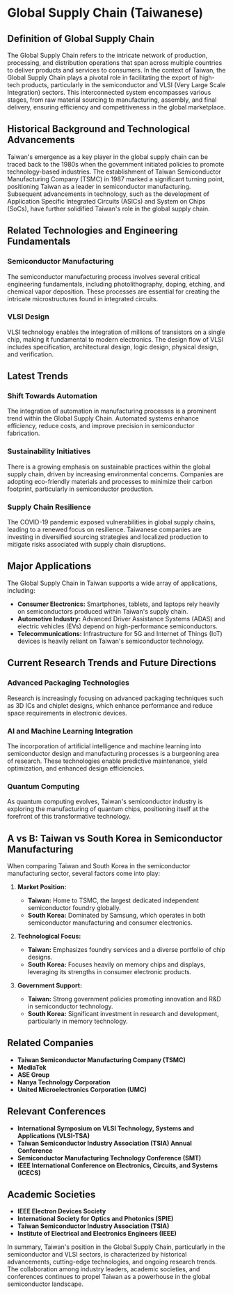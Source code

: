 # Global Supply Chain (Taiwanese)

## Definition of Global Supply Chain

The Global Supply Chain refers to the intricate network of production, processing, and distribution operations that span across multiple countries to deliver products and services to consumers. In the context of Taiwan, the Global Supply Chain plays a pivotal role in facilitating the export of high-tech products, particularly in the semiconductor and VLSI (Very Large Scale Integration) sectors. This interconnected system encompasses various stages, from raw material sourcing to manufacturing, assembly, and final delivery, ensuring efficiency and competitiveness in the global marketplace.

## Historical Background and Technological Advancements

Taiwan's emergence as a key player in the global supply chain can be traced back to the 1980s when the government initiated policies to promote technology-based industries. The establishment of Taiwan Semiconductor Manufacturing Company (TSMC) in 1987 marked a significant turning point, positioning Taiwan as a leader in semiconductor manufacturing. Subsequent advancements in technology, such as the development of Application Specific Integrated Circuits (ASICs) and System on Chips (SoCs), have further solidified Taiwan's role in the global supply chain.

## Related Technologies and Engineering Fundamentals

### Semiconductor Manufacturing

The semiconductor manufacturing process involves several critical engineering fundamentals, including photolithography, doping, etching, and chemical vapor deposition. These processes are essential for creating the intricate microstructures found in integrated circuits.

### VLSI Design

VLSI technology enables the integration of millions of transistors on a single chip, making it fundamental to modern electronics. The design flow of VLSI includes specification, architectural design, logic design, physical design, and verification. 

## Latest Trends

### Shift Towards Automation

The integration of automation in manufacturing processes is a prominent trend within the Global Supply Chain. Automated systems enhance efficiency, reduce costs, and improve precision in semiconductor fabrication.

### Sustainability Initiatives

There is a growing emphasis on sustainable practices within the global supply chain, driven by increasing environmental concerns. Companies are adopting eco-friendly materials and processes to minimize their carbon footprint, particularly in semiconductor production.

### Supply Chain Resilience

The COVID-19 pandemic exposed vulnerabilities in global supply chains, leading to a renewed focus on resilience. Taiwanese companies are investing in diversified sourcing strategies and localized production to mitigate risks associated with supply chain disruptions.

## Major Applications

The Global Supply Chain in Taiwan supports a wide array of applications, including:

- **Consumer Electronics:** Smartphones, tablets, and laptops rely heavily on semiconductors produced within Taiwan's supply chain.
- **Automotive Industry:** Advanced Driver Assistance Systems (ADAS) and electric vehicles (EVs) depend on high-performance semiconductors.
- **Telecommunications:** Infrastructure for 5G and Internet of Things (IoT) devices is heavily reliant on Taiwan's semiconductor technology.

## Current Research Trends and Future Directions

### Advanced Packaging Technologies

Research is increasingly focusing on advanced packaging techniques such as 3D ICs and chiplet designs, which enhance performance and reduce space requirements in electronic devices.

### AI and Machine Learning Integration

The incorporation of artificial intelligence and machine learning into semiconductor design and manufacturing processes is a burgeoning area of research. These technologies enable predictive maintenance, yield optimization, and enhanced design efficiencies.

### Quantum Computing

As quantum computing evolves, Taiwan's semiconductor industry is exploring the manufacturing of quantum chips, positioning itself at the forefront of this transformative technology.

## A vs B: Taiwan vs South Korea in Semiconductor Manufacturing

When comparing Taiwan and South Korea in the semiconductor manufacturing sector, several factors come into play:

1. **Market Position:**
   - **Taiwan:** Home to TSMC, the largest dedicated independent semiconductor foundry globally.
   - **South Korea:** Dominated by Samsung, which operates in both semiconductor manufacturing and consumer electronics.

2. **Technological Focus:**
   - **Taiwan:** Emphasizes foundry services and a diverse portfolio of chip designs.
   - **South Korea:** Focuses heavily on memory chips and displays, leveraging its strengths in consumer electronic products.

3. **Government Support:**
   - **Taiwan:** Strong government policies promoting innovation and R&D in semiconductor technology.
   - **South Korea:** Significant investment in research and development, particularly in memory technology.

## Related Companies

- **Taiwan Semiconductor Manufacturing Company (TSMC)**
- **MediaTek**
- **ASE Group**
- **Nanya Technology Corporation**
- **United Microelectronics Corporation (UMC)**

## Relevant Conferences

- **International Symposium on VLSI Technology, Systems and Applications (VLSI-TSA)**
- **Taiwan Semiconductor Industry Association (TSIA) Annual Conference**
- **Semiconductor Manufacturing Technology Conference (SMT)**
- **IEEE International Conference on Electronics, Circuits, and Systems (ICECS)**

## Academic Societies

- **IEEE Electron Devices Society**
- **International Society for Optics and Photonics (SPIE)**
- **Taiwan Semiconductor Industry Association (TSIA)**
- **Institute of Electrical and Electronics Engineers (IEEE)**

In summary, Taiwan's position in the Global Supply Chain, particularly in the semiconductor and VLSI sectors, is characterized by historical advancements, cutting-edge technologies, and ongoing research trends. The collaboration among industry leaders, academic societies, and conferences continues to propel Taiwan as a powerhouse in the global semiconductor landscape.